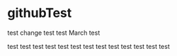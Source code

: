 # githubTest
test change
test
test
March test

test
test
test
test 
test
test
test
test 
test
test
test
test
test
